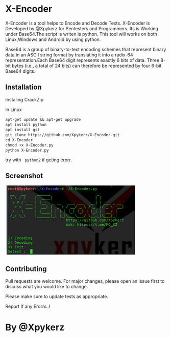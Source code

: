 # X-Encoder

 X-Encoder is a tool helps to Encode and Decode Texts. X-Encoder is Developed by @Xpykerz for Pentesters and Programmers. Its is Working under Base64.The script is writen is python. This tool will works on both Linux,Windows and Android by using python.

 Base64 is a group of binary-to-text encoding schemes that represent binary data in an ASCII string format by translating it into a radix-64 representation.Each Base64 digit represents exactly 6 bits of data. Three 8-bit bytes (i.e., a total of 24 bits) can therefore be represented by four 6-bit Base64 digits. 

 ## Installation

Instaling CrackZip

In Linux
```
apt-get update && apt-get upgrade
apt install python
apt install git 
git clone https://github.com/Xpykerz/X-Encoder.git
cd X-Encoder
chmod +x X-Encoder.py
python X-Encoder.py
```
try with ``` python2``` if geting erorr.

## Screenshot
![image](https://github.com/Xpykerz/X-Encoder/blob/master/Screenshot.png)

## Contributing

Pull requests are welcome. For major changes, please open an issue first to discuss what you would like to change.

Please make sure to update tests as appropriate.

Report If any Erorrs..!

# By @Xpykerz
